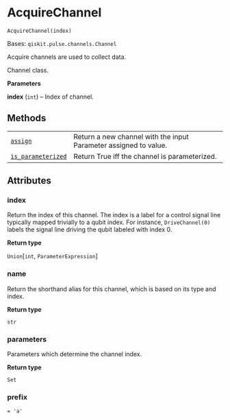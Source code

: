 # AcquireChannel

<span id="undefined" />

`AcquireChannel(index)`

Bases: `qiskit.pulse.channels.Channel`

Acquire channels are used to collect data.

Channel class.

**Parameters**

**index** (`int`) – Index of channel.

## Methods

|                                                                                                                                                                |                                                                  |
| -------------------------------------------------------------------------------------------------------------------------------------------------------------- | ---------------------------------------------------------------- |
| [`assign`](qiskit.pulse.AcquireChannel.assign#qiskit.pulse.AcquireChannel.assign "qiskit.pulse.AcquireChannel.assign")                                         | Return a new channel with the input Parameter assigned to value. |
| [`is_parameterized`](qiskit.pulse.AcquireChannel.is_parameterized#qiskit.pulse.AcquireChannel.is_parameterized "qiskit.pulse.AcquireChannel.is_parameterized") | Return True iff the channel is parameterized.                    |

## Attributes

<span id="undefined" />

### index

Return the index of this channel. The index is a label for a control signal line typically mapped trivially to a qubit index. For instance, `DriveChannel(0)` labels the signal line driving the qubit labeled with index 0.

**Return type**

`Union`\[`int`, `ParameterExpression`]

<span id="undefined" />

### name

Return the shorthand alias for this channel, which is based on its type and index.

**Return type**

`str`

<span id="undefined" />

### parameters

Parameters which determine the channel index.

**Return type**

`Set`

<span id="undefined" />

### prefix

`= 'a'`
